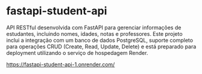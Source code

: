 # fastapi-student-api
API RESTful desenvolvida com FastAPI para gerenciar informações de estudantes, incluindo nomes, idades, notas e professores. Este projeto inclui a integração com um banco de dados PostgreSQL, suporte completo para operações CRUD (Create, Read, Update, Delete) e está preparado para deployment utilizando o serviço de hospedagem Render.

https://fastapi-student-api-1.onrender.com/
